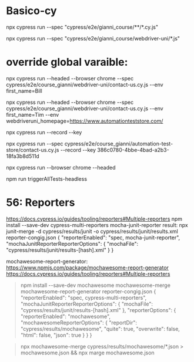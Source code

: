 # Basico-cy

npx cypress run --spec "cypress/e2e/gianni_course/**/*.cy.js"

npx cypress run --spec "cypress/e2e/gianni_course/webdriver-uni/*.js"

# override global varaible: 

npx cypress run --headed --browser chrome --spec cypress/e2e/course_gianni/webdriver-uni/contact-us.cy.js --env first_name=Bill

npx cypress run --headed --browser chrome --spec cypress/e2e/course_gianni/webdriver-uni/contact-us.cy.js --env first_name=Tim  --env webdriveruni_homepage=https://www.automationteststore.com/

npx cypress run --record --key 

npx cypress run --spec cypress/e2e/course_gianni/automation-test-store/contact-us.cy.js --record --key 386c0780-4bbe-4bad-a2b3-18fa3b8d511d


npx cypress run --browser chrome --headed

npm run triggerAllTests-headless

# 56: Reporters
https://docs.cypress.io/guides/tooling/reporters#Multiple-reporters
npm install --save-dev cypress-multi-reporters mocha-junit-reporter
result: npx junit-merge -d cypress/results/junit -o cypress/results/junit/results.xml
reporter-congig.json
{
    "reporterEnabled": "spec, mocha-junit-reporter",
    "mochaJunitReporterReporterOptions": {
        "mochaFile": "cypress/results/junit/results-[hash].xml"
    }
}

mochawesome-report-generator:
https://www.npmjs.com/package/mochawesome-report-generator
https://docs.cypress.io/guides/tooling/reporters#Multiple-reporters
> npm install --save-dev mochawesome mochawesome-merge mochawesome-report-generator
reporter-congig.json
{
    "reporterEnabled": "spec, cypress-multi-reporters",
    "mochaJunitReporterReporterOptions": {
      "mochaFile": "cypress/results/junit/results-[hash].xml"
    },
    "reporterOptions": {
      "reporterEnabled": "mochawesome",
      "mochawesomeReporterOptions": {
        "reportDir": "cypress/results/mochawesome",
        "quite": true,
        "overwrite": false,
        "html": false,
        "json": true
      }
    }
  }

  > npx mochawesome-merge cypress/results/mochawesome/*.json > mochawesome.json && npx marge mochawesome.json